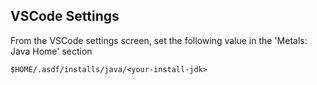 ## VSCode Settings

From the VSCode settings screen, set the following value in the 'Metals: Java Home' section

```
$HOME/.asdf/installs/java/<your-install-jdk>
```
